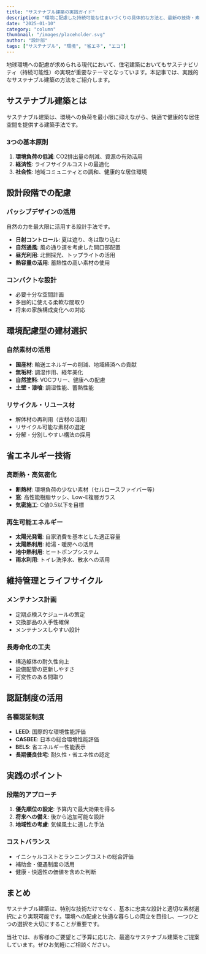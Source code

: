 ```yaml
---
title: "サステナブル建築の実践ガイド"
description: "環境に配慮した持続可能な住まいづくりの具体的な方法と、最新の技術・素材をご紹介します。"
date: "2025-01-10"
category: "column"
thumbnail: "/images/placeholder.svg"
author: "設計部"
tags: ["サステナブル", "環境", "省エネ", "エコ"]
---
```


地球環境への配慮が求められる現代において、住宅建築においてもサステナビリティ（持続可能性）の実現が重要なテーマとなっています。本記事では、実践的なサステナブル建築の方法をご紹介します。

## サステナブル建築とは

サステナブル建築は、環境への負荷を最小限に抑えながら、快適で健康的な居住空間を提供する建築手法です。

### 3つの基本原則

1. **環境負荷の低減**: CO2排出量の削減、資源の有効活用
2. **経済性**: ライフサイクルコストの最適化
3. **社会性**: 地域コミュニティとの調和、健康的な居住環境

## 設計段階での配慮

### パッシブデザインの活用

自然の力を最大限に活用する設計手法です。

- **日射コントロール**: 夏は遮り、冬は取り込む
- **自然通風**: 風の通り道を考慮した開口部配置
- **昼光利用**: 北側採光、トップライトの活用
- **熱容量の活用**: 蓄熱性の高い素材の使用

### コンパクトな設計

- 必要十分な空間計画
- 多目的に使える柔軟な間取り
- 将来の家族構成変化への対応

## 環境配慮型の建材選択

### 自然素材の活用

- **国産材**: 輸送エネルギーの削減、地域経済への貢献
- **無垢材**: 調湿作用、経年美化
- **自然塗料**: VOCフリー、健康への配慮
- **土壁・漆喰**: 調湿性能、蓄熱性能

### リサイクル・リユース材

- 解体材の再利用（古材の活用）
- リサイクル可能な素材の選定
- 分解・分別しやすい構法の採用

## 省エネルギー技術

### 高断熱・高気密化

- **断熱材**: 環境負荷の少ない素材（セルロースファイバー等）
- **窓**: 高性能樹脂サッシ、Low-E複層ガラス
- **気密施工**: C値0.5以下を目標

### 再生可能エネルギー

- **太陽光発電**: 自家消費を基本とした適正容量
- **太陽熱利用**: 給湯・暖房への活用
- **地中熱利用**: ヒートポンプシステム
- **雨水利用**: トイレ洗浄水、散水への活用

## 維持管理とライフサイクル

### メンテナンス計画

- 定期点検スケジュールの策定
- 交換部品の入手性確保
- メンテナンスしやすい設計

### 長寿命化の工夫

- 構造躯体の耐久性向上
- 設備配管の更新しやすさ
- 可変性のある間取り

## 認証制度の活用

### 各種認証制度

- **LEED**: 国際的な環境性能評価
- **CASBEE**: 日本の総合環境性能評価
- **BELS**: 省エネルギー性能表示
- **長期優良住宅**: 耐久性・省エネ性の認定

## 実践のポイント

### 段階的アプローチ

1. **優先順位の設定**: 予算内で最大効果を得る
2. **将来への備え**: 後から追加可能な設計
3. **地域性の考慮**: 気候風土に適した手法

### コストバランス

- イニシャルコストとランニングコストの総合評価
- 補助金・優遇制度の活用
- 健康・快適性の価値を含めた判断

## まとめ

サステナブル建築は、特別な技術だけでなく、基本に忠実な設計と適切な素材選択により実現可能です。環境への配慮と快適な暮らしの両立を目指し、一つひとつの選択を大切にすることが重要です。

当社では、お客様のご要望とご予算に応じた、最適なサステナブル建築をご提案しています。ぜひお気軽にご相談ください。